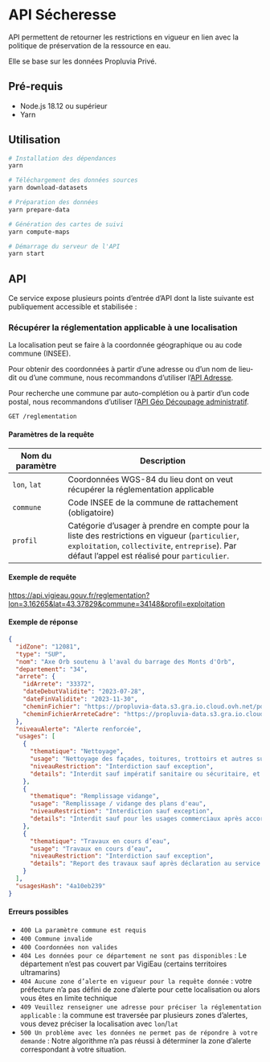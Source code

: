 # API Sécheresse

API permettent de retourner les restrictions en vigueur en lien avec la politique de préservation de la ressource en eau.

Elle se base sur les données Propluvia Privé.

## Pré-requis

- Node.js 18.12 ou supérieur
- Yarn

## Utilisation

```bash
# Installation des dépendances
yarn

# Téléchargement des données sources
yarn download-datasets

# Préparation des données
yarn prepare-data

# Génération des cartes de suivi
yarn compute-maps

# Démarrage du serveur de l'API
yarn start
```

## API

Ce service expose plusieurs points d’entrée d’API dont la liste suivante est publiquement accessible et stabilisée :

### Récupérer la réglementation applicable à une localisation

La localisation peut se faire à la coordonnée géographique ou au code commune (INSEE).

Pour obtenir des coordonnées à partir d’une adresse ou d’un nom de lieu-dit ou d’une commune, nous recommandons d’utiliser l’[API Adresse](https://adresse.data.gouv.fr/api-doc/adresse).

Pour recherche une commune par auto-complétion ou à partir d’un code postal, nous recommandons d’utiliser l’[API Géo Découpage administratif](https://geo.api.gouv.fr/decoupage-administratif/communes).

`GET /reglementation`

#### Paramètres de la requête

| Nom du paramètre | Description |
| --- | --- |
| `lon`, `lat` | Coordonnées WGS-84 du lieu dont on veut récupérer la réglementation applicable |
| `commune` | Code INSEE de la commune de rattachement (obligatoire) |
| `profil` | Catégorie d’usager à prendre en compte pour la liste des restrictions en vigueur (`particulier`, `exploitation`, `collectivite`, `entreprise`). Par défaut l’appel est réalisé pour `particulier`. |

#### Exemple de requête

https://api.vigieau.gouv.fr/reglementation?lon=3.16265&lat=43.37829&commune=34148&profil=exploitation

#### Exemple de réponse

```json
{
  "idZone": "12081",
  "type": "SUP",
  "nom": "Axe Orb soutenu à l'aval du barrage des Monts d'Orb",
  "departement": "34",
  "arrete": {
    "idArrete": "33372",
    "dateDebutValidite": "2023-07-28",
    "dateFinValidite": "2023-11-30",
    "cheminFichier": "https://propluvia-data.s3.gra.io.cloud.ovh.net/pdf/ArretesRestriction/AP_DDTM34-2023-07-14090_restriction_eau_secheresse_28-07-2023.pdf",
    "cheminFichierArreteCadre": "https://propluvia-data.s3.gra.io.cloud.ovh.net/pdf/ArretesCadres/ACD2023_24_Mai_2023_AvecAnnexes.pdf"
  },
  "niveauAlerte": "Alerte renforcée",
  "usages": [
    {
      "thematique": "Nettoyage",
      "usage": "Nettoyage des façades, toitures, trottoirs et autres surfaces imperméabilisées",
      "niveauRestriction": "Interdiction sauf exception",
      "details": "Interdit sauf impératif sanitaire ou sécuritaire, et réalisé par une collectivité ou une entreprise de\nnettoyage professionnel."
    },
    {
      "thematique": "Remplissage vidange",
      "usage": "Remplissage / vidange des plans d'eau",
      "niveauRestriction": "Interdiction sauf exception",
      "details": "Interdit sauf pour les usages commerciaux après accord du service de police de l’eau."
    },
    {
      "thematique": "Travaux en cours d’eau",
      "usage": "Travaux en cours d’eau",
      "niveauRestriction": "Interdiction sauf exception",
      "details": "Report des travaux sauf après déclaration au service de police de l’eau pour les cas suivants :\n- situation d’assec total;\n- pour des raisons de sécurité publique.\nLa réalisation de seuils provisoires est interdite sauf alimentation en eau potable."
    }
  ],
  "usagesHash": "4a10eb239"
}
```

#### Erreurs possibles

* `400 La paramètre commune est requis`
* `400 Commune invalide`
* `400 Coordonnées non valides`
* `404 Les données pour ce département ne sont pas disponibles` : Le département n’est pas couvert par VigiEau (certains territoires ultramarins)
* `404 Aucune zone d’alerte en vigueur pour la requête donnée` : votre préfecture n’a pas défini de zone d’alerte pour cette localisation ou alors vous êtes en limite technique
* `409 Veuillez renseigner une adresse pour préciser la réglementation applicable` : la commune est traversée par plusieurs zones d’alertes, vous devez préciser la localisation avec `lon`/`lat`
* `500 Un problème avec les données ne permet pas de répondre à votre demande` : Notre algorithme n’a pas réussi à déterminer la zone d’alerte correspondant à votre situation.
